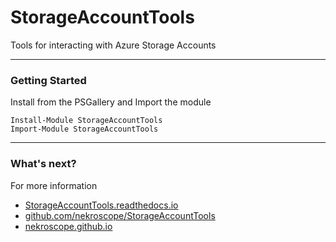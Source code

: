 # StorageAccountTools

Tools for interacting with Azure Storage Accounts

---

### Getting Started

Install from the PSGallery and Import the module

    Install-Module StorageAccountTools
    Import-Module StorageAccountTools

---

### What's next?

For more information

* [StorageAccountTools.readthedocs.io](http://StorageAccountTools.readthedocs.io)
* [github.com/nekroscope/StorageAccountTools](https://github.com/nekroscope/StorageAccountTools)
* [nekroscope.github.io](https://nekroscope.github.io)
